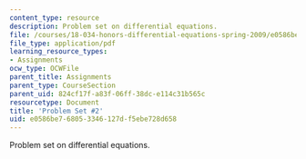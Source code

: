 ```yaml
---
content_type: resource
description: Problem set on differential equations.
file: /courses/18-034-honors-differential-equations-spring-2009/e0586be768053346127df5ebe728d658_MIT18_034s09_pset02.pdf
file_type: application/pdf
learning_resource_types:
- Assignments
ocw_type: OCWFile
parent_title: Assignments
parent_type: CourseSection
parent_uid: 824cf17f-a83f-06ff-38dc-e114c31b565c
resourcetype: Document
title: 'Problem Set #2'
uid: e0586be7-6805-3346-127d-f5ebe728d658
---
```

Problem set on differential equations.

